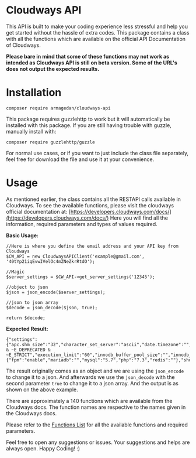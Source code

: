 # Cloudways API

This API is built to make your coding experience less stressful and help you get started without the hassle of extra codes. This package contains a class with all the functions which are available on the official API Documentation of Cloudways.

**Please bare in mind that some of these functions may not work as intended as Cloudways API is still on beta version. Some of the URL's does not output the expected results.**

# Installation
	composer require armagedan/cloudways-api

This package requires guzzlehttp to work but it will automatically be installed with this package. If you are still having trouble with guzzle, manually install with:

	composer require guzzlehttp/guzzle

For normal use cases, or if you want to just include the class file separately, feel free for download the file and use it at your convenience.

# Usage
As mentioned earlier, the class contains all the RESTAPI calls available in Cloudways. To see the available functions, please visit the cloudways official documentation at: [https://developers.cloudways.com/docs/](https://developers.cloudways.com/docs/)
Here you will find all the information, required parameters and types of values required.

**Basic Usage:**

	//Here is where you define the email address and your API key from Cloudways  
	$CW_API = new CloudwaysAPIClient('example@gmail.com', '40tYp21iqEvwIVelOc4mZNeZkrRtdO');  
  
	//Magic
	$server_settings = $CW_API->get_server_settings('12345');  
  
	//object to json
	$json = json_encode($server_settings);  
  
	//json to json array
	$decode = json_decode($json, true);  
  
	return $decode;

**Expected Result:**

	{"settings":{"apc.shm_size":"32","character_set_server":"ascii","date.timezone":"","display_errors":"Off","error_reporting":"E_ALL & ~E_DEPRECATED & ~E_STRICT","execution_limit":"60","innodb_buffer_pool_size":"","innodb_lock_wait_timeout":"","key_buffer_size":"","max_connections":"150","max_input_time":"60","max_input_vars":"2500","memory_limit":"128","mod_xdebug":"disable","nginx_http2":"enable","package_versions":{"fpm":"enable","mariadb":"","mysql":"5.7","php":"7.3","redis":""},"short_open_tag":"off","static_cache_expiry":"43200","upload_size":"10","wait_timeout":""}}

The result originally comes as an object and we are using the `json_encode` to change it to a json. And afterwards we use the `json_decode` with the second parameter `true` to change it to a json array. And the output is as shown on the above example. 

There are approximately a 140 functions which are available from the Cloudways docs. The function names are respective to the names given in the Cloudways docs.

Please refer to the [Functions List](FunctionsList.md) for all the available functions and required parameters.

Feel free to open any suggestions or issues. Your suggestions and helps are always open. Happy Coding! :)